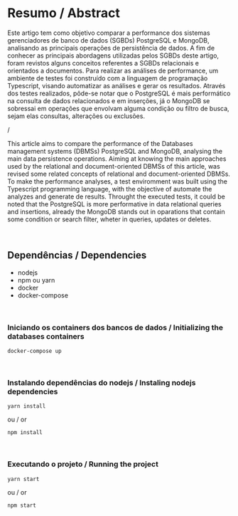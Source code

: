 # Resumo / Abstract

Este artigo tem como objetivo comparar a performance dos sistemas gerenciadores de banco de
dados (SGBDs) PostgreSQL e MongoDB, analisando as principais operações de persistência
de dados. A fim de conhecer as principais abordagens utilizadas pelos SGBDs deste artigo,
foram revistos alguns conceitos referentes a SGBDs relacionais e orientados a documentos.
Para realizar as análises de performance, um ambiente de testes foi construído com a linguagem
de programação Typescript, visando automatizar as análises e gerar os resultados. Através dos
testes realizados, pôde-se notar que o PostgreSQL é mais performático na consulta de dados
relacionados e em inserções, já o MongoDB se sobressai em operações que envolvam alguma
condição ou filtro de busca, sejam elas consultas, alterações ou exclusões.

/ 

This article aims to compare the performance of the Databases management systems (DBMSs)
PostgreSQL and MongoDB, analysing the main data persistence operations. Aiming at knowing
the main approaches used by the relational and document-oriented DBMSs of this article, was
revised some related concepts of relational and document-oriented DBMSs. To make the
performance analyses, a test enviromment was built using the Typescript programming language,
with the objective of automate the analyzes and generate de results. Throught the executed tests, it
could be noted that the PostgreSQL is more performative in data relational queries and insertions,
already the MongoDB stands out in oparations that contain some condition or search filter, wheter
in queries, updates or deletes.

<br>

## Dependências / Dependencies
- nodejs
- npm ou yarn
- docker
- docker-compose

<br>

### Iniciando os containers dos bancos de dados / Initializing the databases containers

``
docker-compose up
``

<br>

### Instalando dependências do nodejs / Instaling nodejs dependencies

``
yarn install
``

ou / or

``
npm install
``

<br>

### Executando o projeto / Running the project

``
yarn start
``

ou / or

``
npm start
``
